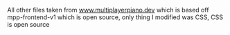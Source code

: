 All other files taken from www.multiplayerpiano.dev which is based off mpp-frontend-v1 which is open source, only thing I modified was CSS, CSS is open source
